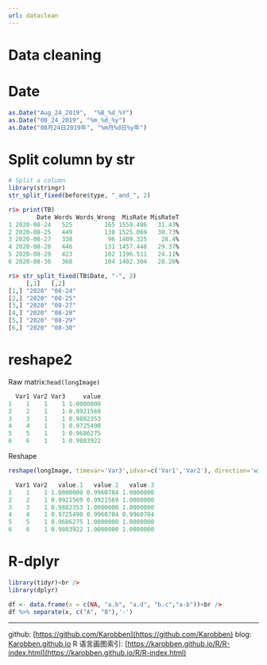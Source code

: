 ```yaml
---
url: dataclean
---
```


# Data cleaning


# Date

```r
as.Date("Aug_24_2019",  "%B_%d_%Y")
as.Date("08_24_2019", "%m_%d_%y")
as.Date("08月24日2019年", "%m月%d日%y年")
```

<a name="8T9kT"></a>
# Split column by str

```r
# Split a column
library(stringr)
str_split_fixed(before$type, "_and_", 2)
```

```r
r$> print(TB)                                       
        Date Words Words_Wrong  MisRate MisRateT
1 2020-08-24   525         165 1559.486   31.43%
2 2020-08-25   449         138 1525.069   30.73%
3 2020-08-27   338          96 1409.325    28.4%
4 2020-08-28   446         131 1457.448   29.37%
5 2020-08-29   423         102 1196.511   24.11%
6 2020-08-30   368         104 1402.304   28.26%

r$> str_split_fixed(TB$Date, "-", 2)               
     [,1]   [,2]   
[1,] "2020" "08-24"
[2,] "2020" "08-25"
[3,] "2020" "08-27"
[4,] "2020" "08-28"
[5,] "2020" "08-29"
[6,] "2020" "08-30"
```


# reshape2
Raw matrix:`head(longImage)`
```R
  Var1 Var2 Var3     value
1    1    1    1 1.0000000
2    2    1    1 0.9921569
3    3    1    1 0.9882353
4    4    1    1 0.9725490
5    5    1    1 0.9686275
6    6    1    1 0.9803922
```

Reshape
```R
reshape(longImage, timevar='Var3',idvar=c('Var1','Var2'), direction='wide')
```

```R
  Var1 Var2   value.1   value.2   value.3
1    1    1 1.0000000 0.9960784 1.0000000
2    2    1 0.9921569 0.9921569 1.0000000
3    3    1 0.9882353 1.0000000 1.0000000
4    4    1 0.9725490 0.9960784 0.9960784
5    5    1 0.9686275 1.0000000 1.0000000
6    6    1 0.9803922 1.0000000 1.0000000
```

# R-dplyr

```R
library(tidyr)<br />
library(dplyr)

df <- data.frame(x = c(NA, "a.b", "a.d", "b.c","a-b"))<br />
df %>% separate(x, c("A", "B"),'-')
```

---
github: [https://github.com/Karobben](https://github.com/Karobben)
blog: [Karobben.github.io](http://Karobben.github.io)
R 语言画图索引: [https://karobben.github.io/R/R-index.html](https://karobben.github.io/R/R-index.html)

